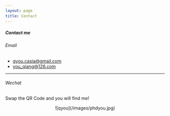 ```yaml
---
layout: page
title: Contact
---
```


##### Contact me #####

###### Email
- [qyou.casia@gmail.com](mailto:qyou.casia@gmail.com)
- [you_qiang@126.com](mailto:you_qiang@126.com)

---------------------------------

###### Wechat

Swap the QR Code and you will find me!
<center>![qyou](/images/phdyou.jpg)